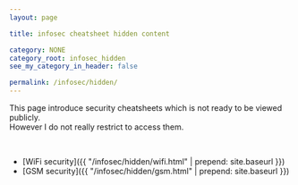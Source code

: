 ```yaml
---
layout: page

title: infosec cheatsheet hidden content

category: NONE
category_root: infosec_hidden
see_my_category_in_header: false

permalink: /infosec/hidden/
---
```


<article class="markdown-body" markdown="1">

This page introduce security cheatsheets which is not ready to be viewed publicly. <br>
However I do not really restrict to access them.

<br>

- [WiFi security]({{ "/infosec/hidden/wifi.html" | prepend: site.baseurl }})
- [GSM security]({{ "/infosec/hidden/gsm.html" | prepend: site.baseurl }})

</article>

